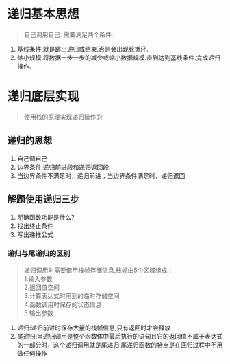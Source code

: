 # 递归基本思想
> 自己调用自己. 需要满足两个条件:
1. 基线条件,就是跳出递归或结束.否则会出现死循环.
1. 缩小规模.将数据一步一步的减少或缩小数据规模.直到达到基线条件.完成递归操作.

# 递归底层实现
> 使用栈的原理实现递归操作的.

## 递归的思想
1. 自己调自己
1. 边界条件,递归前进段和递归返回段.
1. 当边界条件不满足时，递归前进；当边界条件满足时，递归返回

## 解题使用递归三步
1. 明确函数功能是什么?
1. 找出终止条件
1. 写出递推公式

### 递归与尾递归的区别
> 递归调用时需要借用栈帧存储信息,栈帧由5个区域组成：
<br/>1.输入参数
<br/>2.返回值空间
<br/>3.计算表达式时用到的临时存储空间
<br/>4.函数调用时保存的状态信息
<br/>5.输出参数
1. 递归:递归前进时保存大量的栈帧信息,只有返回时才会释放
1. 尾递归:当递归调用是整个函数体中最后执行的语句且它的返回值不属于表达式的一部分时，这个递归调用就是尾递归
尾递归函数的特点是在回归过程中不用做任何操作